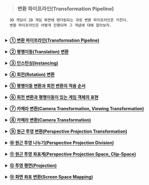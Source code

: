 > ### 변환 파이프라인(Transformation Pipeline)

```
  3D 게임이 2D 게임 화면에 렌더링되는 과정 변환 파이프라인은 거친다.
  변환 파이프라인은 어떻게 진행되며 그 개념에 대해 알아보자.
```

<br>

<details>
  <summary><span style="border-bottom:0.05em solid"><strong>① 변환 파이프라인(Transformation Pipeline)</strong></span></summary>
<br>
     다음 그림과 같은 변환 파이프라인은 3D로 표현된 모델 좌표계의 정점을 입력하면 컴퓨
터 화면에 그릴 수 있도록 2D 화면(픽셀) 좌표로 변환하는 함수(Function)라고 간주할 수 
있다. 
<br>
 <img src="https://user-images.githubusercontent.com/36596037/226642655-d443c756-468a-4856-a6ba-3c70cf480a83.png">
<br>
  변환 파이프라인은 순차적으로 실행되는 4개의 단계(월드 변환(World Transform), 카메
라 변환(Camera Transform), 투영 변환(Projection Transform), 화면 변환(Screen 
Transform))로 구성된다. 4개의 단계 각각을 다음과 같은 함수로 표현할 수 있다.
<pre>
<code>
CVertex WorldTransform(CVertex vtxModel, CObject *pObject);
CVertex CameraTransform(CVertex vtxWorld);
CVertex ProjectionTransform(CVertex vtxCamera);
CVertex ScreenTransform(CVertex vtxProject);
</code>
</pre>
<br>
  함수 WorldTransform()은 모델 좌표계의 정점과 게임 객체를 입력으로 받아 모델 좌표
계의 정점 좌표를 월드 좌표계로 변환한다. 함수 CameraTransform()은 월드 좌표계의 
점을 카메라 좌표계로 변환한다. 카메라 좌표계는 플레이어의 눈(카메라)으로 게임 세상을 
바라볼 때 카메라의 위치와 방향을 기준으로 표현하는 좌표계이다. 현재는 이러한 카메라 
변환을 위하여 가상적인 카메라 객체가 있다고 가정하자. 함수 ProjectionTransform()은 
카메라 좌표계의 점을 투영 좌표계로 변환한다. 투영 좌표계는 카메라의 시야각(FOV: 
Field Of View)과 화면의 종횡비(가로와 세로 길이의 비율)에 따라 보정을 하기 위한 좌표
계이다. 함수 ScreenTransform()은 투영 좌표계의 점을 화면 좌표계로 변환한다. 
  <br>
  간단한 렌더링 과정을 함수로 표현하기 위하여 다음과 같은 자료구조를 사용한다. CVertex 클래스는 정점 또는 3차원 좌표를 표현하고, CPolygon 클래스는 하나의 다각형
을 표현하고, CMesh 클래스는 메쉬(모델)를 표현하고, CObject 클래스는 게임 객체를 표
현한다.
<pre>
<code>
class CVertex
{
  float x; 
  float y; 
  float z;
};
class CPolygon
{
  UINT nVertices;
  CVertex *pVertices;
};
class CMesh
{
  UINT nFaces;
  CPolygon *pFaces;
};
class CObject
{
  CMesh *pMesh;
  ...
}
</code>
</pre>
<br>
  
변환 파이프라인은 다음과 같은 함수 Transform()으로 표현할 수 있다. 이 함수는 렌더
링을 할 게임 객체와 모델 좌표계의 한 정점을 입력으로 받아 화면 좌표계의 픽셀 좌표를 
반환한다

<pre>
<code>
CVertex Transform(CVertex vtxModel, CObject *pObject) 
{
  CVertex vtxWorld = WorldTransform(vtxModel, pObject);
  CVertex vtxCamera = CameraTransform(vtxWorld);
  CVertex vtxProject = ProjectionTransform(vtxCamera);
  CVertex vtxScreen = ScreenTransform(vtxProject);
  return(vtxScreen);
}
</code>
</pre>
<br>

  렌더링은 게임 세상의 모든 게임 객체들을 그리는 것이라고 할 수 있으므로 렌더링을 다
음과 같은 함수 RenderObjects()로 표현할 수 있다. 함수 Draw()는 게임 객체의 메쉬를 
구성하는 모든 다각형에 대하여 다각형의 정점들을 픽셀 좌표로 변환하고 와인딩 순서대로 
선분으로 이어서 그리는 함수이다. Draw2DLine()는 화면의 두 픽셀을 하나의 선분으로 그
리는 함수이며 윈도우 API에서 LineTo(...)와 MoveTo(...)를 사용하여 작성할 수 있다. 
 <pre>
<code>
int gnObjects; //게임 객체의 개수
CObject *gpObjects; //게임 객체들의 배열
CCamera *gpCamera; //카메라 객체
void RenderObjects() 
{ 
  for (int i = 0; i < gnObjects; i++) Draw(&gpObjects[i]);
} 
void Draw(CObject *pObject) 
{ 
  CVertex vtxPrevious;
  for (int i = 0; i < pObject->pMesh->nFaces; i++) 
  { 
    CPolygon *pPolygon = &pObject->pMesh->pFaces[i]; 
    for (int j = 0; j < pPolygon->nVertices; j++) 
    { 
      CVertex v = Transform(pPolygon->pVertices[j], pObject);
      if (j != 0) Draw2DLine(vtxPrevious.x, vtxPrevious.y, v.x, v.y);
      vtxPrevious = v;
    }
  }
} 
void Draw2DLine(float x0, float y0, float x, float y)
{
  HDC hDC = GetDC(...);
  ::MoveToEx(hDC, (long)x0, (long)y0, NULL);
  ::LineTo(hDC, (long)x, (long)y);
  ::ReleaseDC(...);
}
</code>
</pre>
<br>
  
</details>
<br>

<details>
  <summary><span style="border-bottom:0.05em solid"><strong>② 평행이동(Translation) 변환</strong></span></summary>
<br>
     직교 좌표계에서 평행이동 변환은 점을 좌표축에 평행하게 이동하는 변환이다. 3차원 직
교 좌표계의 점 (x, y, z)를 x축으로 a 만큼, y축으로 b 만큼, z축으로 c 만큼 평행이동한 
점은 (x+a, y+b, z+c) 가 된다. 3차원 직교 좌표계의 평행이동 변환 T는 다음과 같이 표현
할 수 있다.
<pre>
<code>
T: (x, y, z) → (x+a, y+b, z+c)
</code>
</pre>
<br>

  모델 좌표계의 원점과 월드 좌표계의 원점이 같고 두 좌표계의 좌표축의 방향이 같다고 
가정하자(실제로 두 원점이 같지 않아도 상관없다). 월드 좌표계는 게임 객체의 위치와 방
향을 표현하기 위하여 사용하는데 게임 객체의 회전이 없다고 가정하면, 월드 좌표는 게임 
객체의 위치만을 표현하는 것이고, 모델 좌표계의 점 (x, y, z)는 월드 좌표계에서도 (x, y, 
z)가 된다. 게임 객체의 위치는 게임 객체(모델)의 중심이 월드 좌표계의 어떤 점에 대응되
는 가를 표현하는 것이다. 특별한 이유가 없다면 모델의 중심 즉, 모델 좌표계의 원점은 
(0, 0, 0)이라고 가정할 수 있다. 월드 좌표계의 원점도 (0, 0, 0)이라고 가정하자.
<br>
  월드 좌표계에서 게임 객체의 위치가 (a, b, c)이라고 가정하자. 점 (a, b, c)는 월드 좌
표계의 원점 (0, 0, 0)을 x축으로 a 만큼, y축으로 b 만큼, z축으로 c 만큼 평행이동한 결
과와 같다. 그러면 모델 좌표계의 원점 (0, 0, 0)도 같은 평행이동을 하게 된다. 모델의 모
든 정점들에 대하여 같은 평행이동을 적용하면 월드 좌표계로 표현된 정점들을 구할 수 있
다. 
  <br>
  정리하면, 게임 객체의 위치가 (a, b, c)일 때 모델의 모든 정점들에 대하여 (a, b, c) 만
큼의 평행이동을 적용하여 월드 좌표계의 모델 좌표를 얻을 수 있다는 것이다. 즉, 월드 
좌표계로 표현된 게임 객체의 위치가 모델 좌표계의 원점이 이동한 위치가 되며, 그리고 
게임 객체의 위치가 모델의 각 정점들에 대한 평행이동의 양을 의미한다. 
<br>
  
다음 그림은 게임 객체의 위치가 (1, 3, 3)일 때 평행이동 변환에 의해 모델 좌표계의 원
점이 월드 좌표계 (1, 3, 3)이 되고, 모델 좌표계의 (2, -2, -2)가 월드 좌표계 (3, 1, 1)이 
되는 것을 보이고 있다.
<br>
   <img src="https://user-images.githubusercontent.com/36596037/226646900-e773c262-8160-4207-9866-ee9696c8acbe.png">
<br>
</details>
<br>
  
<details>
  <summary><span style="border-bottom:0.05em solid"><strong>③ 인스턴싱(Instancing)</strong></span></summary>
<br>
    직여러 게임 객체들이 같은 외관(겉모양)을 가지면 각 게임 객체가 모델을 따로 가질 필요
가 없이 하나의 모델을 서로 공유하면 된다. 모델의 정보는 렌더링 과정에서 바뀌지 않음
에 유의하라. 이렇게 같은 외관을 갖는 게임 객체들이 하나의 모델을 공유하게 표현하고 
렌더링하는 것을 인스턴싱이라고 한다.
<br>

  평행이동 변환만을 고려할 때 인스턴싱을 위해 게임 객체를 C++ 프로그래밍 언어로 다
음과 같이 표현할 수 있다. 렌더링을 위하여 게임 객체가 필수적으로 가져야 하는 정보는 
위치(월드 좌표계)와 메쉬(모델)에 대한 포인터이다. xPosition, yPosition, zPosition는 게
임 객체의 위치가 원점에서 x-축, y-축, z-축 방향으로의 평행이동할 양을 나타내고, pMesh는 게임 객체의 외관을 나타내는 메쉬에 대한 포인터이다. 
<pre>
<code>
class CObject
{
  public:
    CMesh *pMesh;
    float xPosition;
    float yPosition;
    float zPosition;
};
</code>
</pre>
<br>
  <img src="https://user-images.githubusercontent.com/36596037/226647461-23725114-605b-473c-bc35-98e44b6f8b25.png">
<br>
  평행이동 변환만을 고려할 때 변환 파이프라인의 함수 WorldTransform()은 다음과 같
이 표현할 수 있다.
  <br>
  <pre>
<code>
CVertex WorldTransform(CVertex vtxModel, CObject *pObject) 
{
  CVertex vtxWorld;
  vtxWorld.x = vtxModel.x + pObject->xPosition;
  vtxWorld.y = vtxModel.y + pObject->yPosition;
  vtxWorld.z = vtxModel.z + pObject->zPosition; 
  return(vtxWorld);
}
</code>
</pre>
<br>
</details>
<br>
  
<details>
  <summary><span style="border-bottom:0.05em solid"><strong>④ 회전(Rotation) 변환</strong></span></summary>
<br>
다음 그림은 2차원 평면에서 원점을 중심으로 점 (x1, y1)을 θ만큼 반시계방향으로 회전
한 결과가 점 (x2, y2)임을 나타내고 있다. 점 (x2, y2)를 (x1, y1)과 로 표현해보자.
<br>
    <img src="https://user-images.githubusercontent.com/36596037/226649013-57f787a1-8f8f-4409-9aa2-3b8275fdfdd4.png">
<br>
  2차원 평면에서 반지름이 인 원주 위의 점 (x1, y1)는 다음과 같이 표현할 수 있다.
 <br>
  <img src="https://user-images.githubusercontent.com/36596037/226649020-e15c4bb5-b9fd-449f-8454-edf986cfd42a.png">
  <br>
점 (x2, y2)를 (x1, y1)과 θ로 표현하면 다음과 같다. 
 <br>
  <img src="https://user-images.githubusercontent.com/36596037/226649020-e15c4bb5-b9fd-449f-8454-edf986cfd42a.png">
<br>
   <img src="https://user-images.githubusercontent.com/36596037/226649021-0686dc1b-984b-4b24-9859-313b0301ef9b.png">
<br>
이것에 대한 증명은 다음 그림을 참고하라. 증명 과정을 이해할 필요는 없다. 또한 그 
결과를 외울 필요도 없다. 단지 “2차원 좌표계에서 어떤 점을 원점을 중심으로 회전을 할 
때 그 회전의 결과를 수학적으로 구할 수 있다”라는 정도만 기억하도록 하자

<br>
<img src="https://user-images.githubusercontent.com/36596037/226651321-b1e186dc-004e-474f-9ec0-224242c1a65a.png">
<br>
  이제 3차원 좌표계(왼손 좌표계)에서 z-축을 중심으로 회전하는 경우를 생각해보자. 위의 
그림에서 파란색 원은 z-축에 해당한다. 그리고 2차원 좌표계의 점 (x1, t1)과 (x2, y2)는 3
차원 좌표계의 점 (x1, y1, 0)과 (x2, y2, 0)이라고 생각할 수 있다. 3차원 좌표계(왼손 좌표계)
에서 z-축을 중심으로 회전하는 것은 2차원 좌표계의 원점을 중심으로 회전하는 것과 같다. 
  그리고 3차원 좌표계에서 임의의 점 (x1, y1, z)를 z-축을 중심으로 회전하면 (x2, y2, z)가 된다. 
  왜냐하면 z-축을 중심으로 회전하면 z-좌표는 변하지 않기 때문이다.
 3차원 좌표계(왼손 좌표계)에서 점 (x1, y1, z)를 z-축을 중심으로 θ만큼 회전한 결과 (x2, y2, z)는 다음과 같이 표현할 수 있다.
<br>
  <img src="https://user-images.githubusercontent.com/36596037/226651418-d581646b-a4fe-47ed-9584-3536ff66dd58.png">
<br>
  3차원 좌표계에서 좌표축을 중심으로 회전할 때 회전의 방향은 회전축의 +방향의 점에
서 원점을 바라볼 때를 기준으로 한다. 시계방향의 회전을 양(+)의 회전, 그리고 반시계방
향의 회전을 음(-)의 회전 방향으로 정한다. 그러면 2차원 좌표계에서 원점을 중심으로 반
시계방향으로 회전하는 것을 양(+)의 회전으로 표현하는 것과 회전의 방향이 일치하게 된
다. 
<br>
<br>
  이제 3차원 좌표계(왼손 좌표계)에서 x-축을 중심으로 회전하는 경우를 생각해보자. 위
의 그림에서 파란색 원을 x-축이라고 가정하면 빨간색 x는 y-축에 해당하고, 초록색 y는 
z-축에 해당한다(다음 그림 참조). 3차원 좌표계의 점 (x, y1, z1)과 (x, y2, z2)는 2차원 좌표
계의 점 (y1, z1)과 (y2, z2)에 대응된다.
<br>
  <img src="https://user-images.githubusercontent.com/36596037/226652112-b49ac4d9-9578-45bb-be09-57e680195448.png">
<br>
   3차원 좌표계(왼손 좌표계)에서 점 (x, y1, z1)를 x-축을 중심으로 θ만큼 회전하면 x-좌표
는 변하지 않기 때문에 회전의 결과 (x, y2, z2)는 다음과 같이 표현할 수 있다.
<br>
  <img src="https://user-images.githubusercontent.com/36596037/226652116-9d3e86c3-6248-47dc-a0ee-3e99d5b9d407.png">
<br>
  같은 방법으로 3차원 좌표계(왼손 좌표계)에서 점 (x1, y, z1)를 y-축을 중심으로 θ만큼 
회전하면 y-좌표는 변하지 않기 때문에 회전의 결과 (x2, y, z2)는 다음과 같이 표현할 수 
있다. 
<br>
  <img src="https://user-images.githubusercontent.com/36596037/226652120-cc6c9e98-ac55-40a0-a3c0-d21ff00317f6.png">
<br>
  정리하면, 3차원 좌표계(왼손 좌표계)에서 점(x1, y1, z1)를 어떤 좌표축을 중심으로 θ만
큼 회전하면 좌표축에 해당하는 좌표는 바뀌지 않으며, 나머지 좌표를 2차원 좌표계에서 
원점을 중심으로 회전하는 방법으로 회전의 결과를 구하는 것과 같다는 것이다. 즉, 3차원 
좌표계(왼손 좌표계)에서 좌표축을 중심으로 회전하는 것은 2차원 좌표계에서 원점을 중심
으로 회전하는 것과 같다.
<br>
</details>
<br>
  
  <details>
  <summary><span style="border-bottom:0.05em solid"><strong>⑤ 평행이동 변환과 회전 변환의 적용 순서</strong></span></summary>
<br>
 회전 변환은 기본적으로 좌표계의 원점 또는 원점을 지나는 좌표축을 기준으로 하는 것
으로 가정한다. 평행이동 변환과 회전 변환이 같이 적용될 때 변환을 하는 순서가 중요하
다. 평행이동 변환을 먼저 하고 회전 변환을 나중에 하는 결과와 회전 변환을 먼저 하고 
평행이동 변환을 나중에 하는 결과는 다르다. 
<br>
<br>
다음 그림은 직육면체를 y-축 방향으로 2만큼 평행이동하는 변환과 z-축을 중심으로 
45° 회전하는 변환을 같이 적용할 때 변환의 적용 순서에 따라 변환의 최종 결과가 다르다
는 것을 보여준다. 왼쪽 그림은 직육면체를 y-축 방향으로 2만큼 평행이동을 먼저하고 그 
결과를 z-축을 중심으로 45° 회전하는 것을 나타낸다. 오른쪽 그림은 직육면체를 먼저 z축을 중심으로 45° 회전하고 그 결과를 y-축 방향으로 2만큼 평행이동하는 것을 나타낸다. 즉, 평행이동 변환과 회전 변환이 같이 적용될 때 변환을 하는 순서가 중요함을 보이고 있
다. 왼쪽 그림에서 직육면체를 z-축을 중심으로 45° 회전할 때 회전의 중심이 객체(메쉬)의 
중심이 아니라 좌표계(월드 좌표계)의 원점을 지나는 z-축이다. 오른쪽 그림에서 직육면체
를 z-축을 중심으로 45° 회전할 때 회전의 중심이 객체(메쉬)의 중심이 좌표계(월드 좌표
계)의 원점을 지나는 z-축과 일치한다. 
<br>
<br>
    왼쪽 그림에서와 같이 평행이동을 먼저하고 회전을 나중에 하면 회전은 좌표계의 원점을 
기준으로 회전(공전)하게 된다. 오른쪽 그림에서와 같이 회전을 먼저하고 평행이동을 나중
에 하면 회전은 객체(메쉬)의 원점을 기준으로 회전(자전)하게 된다.
<br>
 <img src="https://user-images.githubusercontent.com/36596037/226653543-d4697d1f-e8f3-499a-9cca-d0a84c50025a.png">
<br>
일반적으로 특별한 상황이 아니면 모든 객체의 회전은 자전(객체의 중심을 기준으로 회
전)하는 것으로 가정한다.
<br>
 태양계에서 태양, 지구, 달은 자전을 하면서 공전을 한다. 달이 자전을 하면서 지구 주위
를 공전을 하고, 지구는 자전을 하면서 태양 주위를 공전을 한다. 태양, 지구, 달의 움직임
을 회전과 평행이동으로 표현할 수 있는가? 
<br>
</details>
<br>
  
  <details>
  <summary><span style="border-bottom:0.05em solid"><strong>⑥ 회전 변환과 평행이동이 있는 게임 객체의 표현</strong></span></summary>
<br>
 일반적으로 게임 객체는 평행이동과 회전을 모두 할 수 있다. 평행이동을 하면 게임 객
체의 위치가 변하고, 회전을 하면 게임 객체의 방향이 변한다. 게임 객체는 월드 좌표계에
서의 위치와 방향을 표현할 수 있어야 한다. 회전 변환과 평행이동 변환을 모두 할 수 있
는 게임 객체를 C++ 프로그래밍 언어로 다음과 같이 표현할 수 있다
<br>
  <pre>
<code>
class CObject
{
  public:
    CMesh *pMesh; 
    float xPosition;
    float yPosition;
    float zPosition;
    float xRotation;
    float yRotation;
    float zRotation;
};
</code>
</pre>
<br>
    <img src="https://user-images.githubusercontent.com/36596037/226654238-20c6a35c-52c4-4586-b31f-0b566749b3a7.png">
<br>
xRotation, yRotation, zRotation는 x-축, y-축, z-축을 중심으로 회전하는 양을 나타
낸다. x-축, y-축, z-축을 중심으로 회전하는 양을 피치(Pitch), 요(Yaw), 롤(Roll)이라고 
한다.
<br>
<pre>
<code>
CVertex WorldTransform(CVertex vtxModel, CObject *pObject)
{ 
  float fPitch = pObject->xRotation;
  float fYaw = pObject->yRotation;
  float fRoll = pObject->zRotation;
  CVertex vtxWorld = vtxModel, vtxRotated;

  if (fPitch) {
    vtxRotated.y = vtxWorld.y * cos(fPitch) - vtxWorld.z * sin(fPitch);
    vtxRotated.z = vtxWorld.y * sin(fPitch) + vtxWorld.z * cos(fPitch);
    vtxWorld = vtxRotated;
    }
 if (fYaw) {
    vtxRotated.x = vtxWorld.x * cos(fYaw) + vtxWorld.z * sin(fYaw);
    vtxRotated.z = -vtxWorld.x * sin(fYaw) + vtxWorld.z * cos(fYaw);
    vtxWorld = vtxRotated;
    }
 if (fRoll) {
    vtxRotated.x = vtxWorld.x * cos(fRoll) - vtxWorld.y * sin(fRoll);
    vtxRotated.y = vtxWorld.x * sin(fRoll) + vtxWorld.y * cos(fRoll);
    vtxWorld = vtxRotated;
    }
  vtxWorld.x += pObject->xPosition;
  vtxWorld.y += pObject->yPosition;
  vtxWorld.z += pObject->zPosition; 
  return(vtxWorld);
}
</code>
</pre>
<br>
  
</details>
<br>

  <details>
  <summary><span style="border-bottom:0.05em solid"><strong>⑦ 카메라 변환(Camera Transformation, Viewing Transformation)</strong></span></summary>
<br>
 ■ 가상 카메라(Virtual Camera)
<br>
  게임 세계를 렌더링하기 위해서는 게임 세계를 보기 위한 가상의 카메라(객체)가 필
요하다. 실세계에서 사람이 카메라 또는 눈을 통해 세상의 일부를 볼 수 있는 것처럼, 게임 플레이어는 이 가상 카메라를 통해 게임 세계의 일부를 볼 수 있다. 3차원 공간의 
게임 객체들은 가상 카메라의 2차원 평면으로 투영되고 이 투영된 2차원 평면의 장면
이 화면에 그려져야 한다. 그러므로 게임 플레이어가 현재 보고 있는 장면은 가상 카메
라에 나타나는 장면이다. 일반적으로 이 가상 카메라는 플레이어 캐릭터에 부착되어 있
다. 1인칭 게임의 경우 플레이어 캐릭터의 눈이 카메라에 해당한다. 카메라에 보이는 
게임 객체들만 화면에 최종적으로 그려지게 된다(앞으로 가상 카메라를 카메라로 표기
함). 
<br>
  카메라가 가져야 하는 일반적인 정보는 다음과 같다. 
  <ul>
    <li>카메라의 위치(Position) : 월드 좌표계에서 카메라가 어디에 있는 가를 표현</li>
    <li>카메라의 방향(Viewing Direction) : 월드 좌표계에서 카메라가 바라보는 방향(카메라의 회전)을 표현</li>
    <li>카메라의 화각(FOV(Field Of View)) : 카메라가 바라보는 시야 각도(범위)를 표현</li>
  </ul>
  
<img src="(https://user-images.githubusercontent.com/36596037/226655969-5f3023fd-fb30-4c4c-a13c-10c033e536dc.png">
<br>
<br>
 ■ 카메라 좌표계(View Space, Camera Space)
 <br>
3차원 게임에서 카메라가 이동을 하면 위치가 변하게 된다. 게임 세계에서 카메라가 
현재 어느 위치에 있는 가는 월드 좌표계로 표현되어야 한다. 카메라가 회전을 하면 카
메라가 바라보는 방향이 달라진다. 카메라가 바라보는 방향은 왼손 좌표계에서 z-축 방
향이다. 일반적으로 카메라의 회전은 카메라의 중심을 기준으로 이루어져야 한다(자전). 
카메라 좌표계는 카메라의 중심 위치(월드 좌표계)를 원점으로 하며 회전에 따라 달라
진 방향을 좌표축으로 표현되는 좌표계이다. 게임 세계를 카메라를 중심으로 한 상대적
인 좌표계로 표현하는 변환이 카메라 변환이다.
<br>
<img src="https://user-images.githubusercontent.com/36596037/226656793-368f9803-6164-4475-900f-94cb252d5def.png">
<br>
다음은 간단한 카메라를 표현하고 있다. (xPosition, yPosition, zPosition)는 월드 좌표
계에서 가상 카메라의 위치, 즉, 가상 카메라가 게임 세계의 어디에 위치하는 가를 나타낸
다. (xRotation, yRotation, zRotation)는 가상 카메라의 방향을 나타낸다.
<br>
<pre>
<code>
class CCamera
{
  public:
    float xPosition; //카메라의 위치(월드 좌표계) float yPosition;
    float zPosition;
    float xRotation; //카메라의 방향(회전 각도)
    float yRotation; 
    float zRotation; 
    float fovAngle; //카메라의 화각
}
</code>
</pre>
<br>
<br>
<br>
  
</details>
<br>
  
<details>
<summary><span style="border-bottom:0.05em solid"><strong>⑧ 카메라 변환(Camera Transformation)</strong></span></summary>
<br>
 ■ 가상 카메라(Virtual Camera)
<br>
  카메라를 이동하고 회전할 때 주의할 점은 카메라의 움직임과 화면상의 게임 객체의 움
직임은 방향이 서로 반대라는 것이다. 예를 들어, 카메라를 앞으로 움직이면, 화면상에서 
게임 세계가 전체적으로 카메라의 이동 방향과 반대로(카메라에 가까워지는 방향으로) 이동
하는 것처럼 보이게 된다. 이것은 카메라를 움직이지 않고 게임 세계의 게임 객체들을 카
메라 이동 방향과 반대 방향으로 이동하는 것과 화면상의 결과와 같다. 또한, 카메라를 왼
쪽으로 이동하면 화면상에서 게임 세계는 오른쪽으로 이동하게 된다. 카메라를 회전하는 
경우도 화면상에서 게임 세계는 반대 방향으로 회전을 한다
<br>
<br>
  카메라 변환은 월드 좌표계로 표현된 점을 카메라 좌표계로 변환하는 것이다. 카메라를 
회전하고 이동하기 전에, 카메라가 월드 좌표계의 원점에 위치하고, 카메라(객체) 지역 좌
표계의 x-축, y-축, z-축의 방향이 월드 좌표계의 x-축, y-축, z-축과 각각 일치한다고 가
정하자. 카메라를 y-축을 중심으로 시계 방향으로 90° 회전(자전)하였고, 평행이동에 의해 
카메라의 위치가 (4, 0, 2)가 되었다. 그리고 (8, 0, 3)의 위치에 게임 객체(직육면체)가 있
다. 다음 그림은 이 상황을 나타내고 있다. 이때 카메라는 직육면체의 오른쪽 부분을 보게
된다.
<br>
   <img src="https://user-images.githubusercontent.com/36596037/226656800-9c342423-cc8b-4558-944d-9932a9cd5c1a.png">
<br>
 위의 그림과 같은 위치와 방향을 가진 카메라에 대한 카메라 변환 과정을 생각해보자. 카메라 변환은 월드 좌표계로 표현된 점들의 좌표를 카메라의 중심과 방향을 사용하여 상
대적으로 표현하는 과정이다. 다르게 말하면 게임 세계가 월드 좌표계의 기준(월드 좌표계
의 원점과 축 방향)이 아니라 카메라를 기준으로 표현되어야 한다는 것이다(카메라가 게임 
세계를 표현하는 중심이다 또는 카메라가 세상의 중심이다). 월드 좌표계의 점을 카메라의 
위치와 방향에 따라 직접 변환하지 않고, 카메라가 원래 세상의 기준(월드 좌표계의 원점
과 축 방향)이 되도록 변환하도록 하자. “게임 객체 또는 카메라가 이동하고 회전을 하더
라도 월드 좌표계의 기준은 불변이다”라는 것에 주의하라. 
<br>
<br>
다음 그림은 카메라를 월드 좌표계의 원점으로 이동하는 변환을 월드 좌표계로 표현된 
정점에 대해서도 같게 적용한 것을 나타낸다. 카메라의 위치가 (4, 0, 2)이므로 카메라를 
월드 좌표계의 원점으로 이동하려면 x-축으로 –4, z-축으로 –2 만큼 평행이동을 한다. 게
임 객체(직육면체)의 위치 (8, 0, 3)에 같은 평행이동을 적용하면 위치가 (4, 0, 1)이 된다. (4, 0, 1)은 카메라의 위치를 기준으로 직육면체가 상대적으로 떨어져 있는 위치가 된다. 이제 카메라는 변하지 않는 월드 좌표계의 기준(원점)에 있게 되었다. 
<br>
<img src="https://user-images.githubusercontent.com/36596037/226656801-c87418bf-b235-4e85-8001-8bb7f9cf8d40.png">
<br>
카메라를 y-축을 중심으로 회전을 했기 때문에 위의 그림에서 카메라가 바라보는 방향
(z-축)은 월드 좌표계의 x-축이다. 카메라의 방향(z-축)을 변하지 않는 월드 좌표계의 z-축
과 일치시키도록 하자
<br>
<br>
  다음 그림은 카메라를 y-축을 중심으로 반시계 방향으로 90° 회전하고, 이 회전 변환을 
게임 객체(직육면체)의 위치 (4, 0, 1)에도 적용한 것을 나타내고 있다. 3차원 좌표계(왼손 
좌표계)에서 점 (4, 0, 1)을 y-축을 중심으로 -90° 회전한 결과는 다음과 같이 표현할 수 
있다(sin(-90) = -1, cos(-90) = 0)
<br>
  <img src="https://user-images.githubusercontent.com/36596037/226656806-eced6f64-875b-44e5-bf83-d09edcb16570.png">
<br>
  이제 월드 좌표계의 원점과 카메라 좌표계의 원점이 일치하고 좌표축의 방향도 서로 같
아졌다. 월드 좌표계에서 중심 좌표가 (8, 0, 3)인 게임 객체(직육면체)가 카메라 좌표계로 
변환되었고 그 중심 좌표는 (-1, 0, 4)가 된다는 것을 보여주고 있다. 이때 카메라는 직육
면체의 오른쪽 부분을 보게 되며, 카메라가 보는 이미지는 카메라 변환을 수행하기 전의 
카메라 위치에서 보는 이미지와 완벽히 같게 된다. 그러나 월드 좌표계로 표현된 점이 카
메라 좌표계로 표현되었다.
<br>
<br>
  카메라 변환은 다음과 같이 정리할 수 있다.
  <ol>
    <li>카메라를 월드 좌표계의 원점으로 옮기는 평행이동 변환을 월드 좌표계로 표현된 점들
에 적용한다. 카메라를 월드 좌표계의 원점으로 옮기는 평행이동 변환은 카메라를 카메
라의 위치로 이동한 평행이동 변환의 반대 방향으로 이동하는 것이다(월드 좌표계의 점
에서 카메라의 위치를 빼면 된다).</li>
    <li>카메라 좌표계의 축이 월드 좌표계의 축과 일치하도록 카메라를 회전하는 변환을 월드 
좌표계로 표현된 점들에 적용한다. 카메라 좌표계의 축이 월드 좌표계의 축과 일치하도
록 회전하는 변환은 카메라를 회전한 방향과 반대 방향으로 회전하는 것이다(회전 방향
이 반대인 회전은 회전 각도의 부호를 반대로 회전하는 것이다). </li>
  </ol>
<br>
<br>
다음은 카메라 변환을 하는 함수 CameraTransform()를 구현한 예이다.
<br>
<pre>
<code>
CVertex CameraTransform(CVertex vtxWorld)
{ 
  CVertex vtxCamera, vtxRotated;
  vtxCamera.x = vtxWorld.x - gpCamera->xPosition;
  vtxCamera.y = vtxWorld.y - gpCamera->yPosition;
  vtxCamera.z = vtxWorld.z – gpCamera->zPosition; 
 
  float fPitch = DegreeToRadian(-gpCamera->xRotation);
  float fYaw = DegreeToRadian(-gpCamera->yRotation);
  float fRoll = DegreeToRadian(-gpCamera->zRotation); 
  if (fPitch) {
    vtxRotated.y = vtxCamera.y * cos(fPitch) - vtxCamera.z * sin(fPitch);
    vtxRotated.z = vtxCamera.y * sin(fPitch) + vtxCamera.z * cos(fPitch);
    vtxCamera = vtxRotated;
    }
  if (fYaw) {
    vtxRotated.x = vtxCamera.x * cos(fYaw) + vtxCamera.z * sin(fYaw);
    vtxRotated.z = -vtxCamera.x * sin(fYaw) + vtxCamera.z * cos(fYaw);
    vtxCamera = vtxRotated;
    }
   if (fRoll) {
     vtxRotated.x = vtxCamera.x * cos(fRoll) - vtxCamera.y * sin(fRoll);
    vtxRotated.y = vtxCamera.x * sin(fRoll) + vtxCamera.y * cos(fRoll);
    vtxCamera = vtxRotated;
    }
  return(vtxCamera);
}
</code>
</pre>
<br>

</details>
<br>
 
<details>
  <summary><span style="border-bottom:0.05em solid"><strong>⑨ 원근 투영 변환(Perspective Projection Transformation)</strong></span></summary>
<br>
     모델 좌표계의 정점(3차원)이 카메라 변환까지의 과정을 거치면 여전히 3차원 카메라 좌
표가 된다. 이러한 3차원 점을 화면(2차원)에 그리려면 3차원 점(좌표)을 2차원 점(좌표)으
로 변환해야 한다. 이러한 변환의 가장 쉬운 예는 그림자이다. 다음 그림에서 벽면은 2차
원으로 가정할 수 있다. 3차원 물체(객체)들에 조명(빛)을 비추면 벽에 물체들의 그림자가 
그려진다. 이 그림자들은 원래 3차원인 물체들이 2차원으로 변환된 것이다. 이렇게 3차원 
점(좌표)을 2차원 점(좌표)으로 변환하는 과정을 투영(Projection)이라고 한다. 벽에 그려진 
그림자들을 보면 물체의 형태와 크기를 잘 반영하고 있다. 또한 동일한 물체가 조명에 가
까이 있을 때와 멀리 있을 때의 그림자 크기는 달라진다. 
<br>
<img src="https://user-images.githubusercontent.com/36596037/226663544-30a5f45a-4302-4586-bddd-7a107ab7c24f.png">
<br>
  카메라를 통하여 3차원 게임 객체들을 2차원 화면에 렌더링하는 것은 현실 세계에서 휴
대폰 카메라로 사진을 찍는 것과 유사하다. 현실 세계에서 사진을 찍는 과정도 투영의 과
정이 포함되어 있다. 실세계 물체들의 표면에서 반사된 빛이 카메라 렌즈를 통과하면 그 
빛을 2차원 필름 또는 센서에 기록하는 것이 사진을 찍는 것이다. 게임 세계의 카메라도 
현실 세계의 카메라와 유사하다. 게임 세계의 3차원 게임 객체들을 카메라의 화면에 투영
하는 것은 그림자가 그려지는 것과 유사하지만 그림자를 컬러(색상)로 그려야 하고 3차원 
세상을 느낄 수 있도록 그려야한다는 것이 다른 점이라 할 수 있다. 
<br>
<br>
  결국 3차원 게임 객체들을 2차원 화면에 렌더링하였을 때, 화면에 그려진 그림(사진)을 
보고 입체감 또는 거리감을 느낄 수 있도록 그려야 한다. 화가는 현실 세계를 보고 그림을 
그릴 때 원근법을 사용하여 원근감(Perspective)을 표현한다. 원근감이란 카메라에서 멀리 
떨어져 있는 객체는 작게 그려지고, 카메라에 가까운 객체는 크게 그려지는 것을 의미한
다. 또한 아주 멀리 떨어져 있는 객체는 카메라 중심선 근처로 몰려서 위치하게 된다(소멸
점: Vanishing point).
<br>
  <img src="https://user-images.githubusercontent.com/36596037/226663686-ede1002e-480a-42fa-a1b4-ae036cef02eb.png">
<br> 
</details>
<br>
  
<details>
  <summary><span style="border-bottom:0.05em solid"><strong>⑩ 원근 투영 나누기(Perspective Projection Division)</strong></span></summary>
<br>
     모델 좌표계의 임의의 한 정점이 카메라 변환을 거쳐서 3차원 좌표계의 점 (x, y, z)가 
되었다고 가정하자. 점 (x, y, z)는 카메라 좌표계로 표현된 것이다. 점 (x, y, z)의 z 값으
로 x, y, z를 모두 나누어 보자. 그러면 점 (x, y, z)는 (x/z, y/z, 1)이 된다. 이렇게 카메
라 좌표계로 표현된 점의 x, y, z 좌표를 z 값으로 나누는 것을 원근 투영 나누기라고 한
다. 원근 투영 나누기를 하면 모든 점의 z 좌표가 1이 된다. 모든 점의 z 좌표가 1이 되면 
좌표의 표현에서 1을 빼도 될 것이다. 그러면 3차원 좌표계의 점 (x, y, z)가 2차원 좌표계
의 점 (x/z, y/z)으로 변환된다. 원근 투영 나누기를 하는 것은 3차원 좌표계의 점을 2차
원 좌표계의 점으로 변환하는 것이다.
<br>
<br>
   카메라 좌표계에서 임의의 점 (x, y, z)에 대하여 생각을 해보자. 이 점이 카메라에 가깝
다면 z 좌표가 작고 카메라에서 멀다면 z 좌표가 클 것이다. 이 점에 대한 원근 투영의 결
과 (x/z, y/z)에서 z값이 크다면 x/z 또는 y/z는 작아지고, z값이 작다면 x/z 또는 y/z는 
커질 것이다. x 좌표와 y 좌표가 같은 두개의 점 (x0, y0, z0)와 (x0, y0, z1)에 대한 원근 
투영의 결과는 (x0/z0, y0/z0)와 (x0/z1, y0/z1)이다. 점 (x0, y0, z0)가 (x0, y0, z1) 보다 카메
라에 가까이 있다면 (z0 ≤ z1)이다. (z0 ≤ z1)이면 (x0/z0 ≥ x0/z1)이고 (y0/z0 ≥ y0/z1)이
다. 이것은 카메라에서 멀리 있는 객체가 가까이 있는 객체보다 더 작게 투영이 된다는 것
을 나타낸다. 3차원 좌표계의 점을 2차원 좌표계의 점으로 변환할 때 원근 투영 나누기를 
하면 원근법을 적용하는 것이다. 
<br>
</details>
<br>
  
<details>
  <summary><span style="border-bottom:0.05em solid"><strong>⑪ 원근 투영 좌표계(Perspective Projection Space, Clip-Space)</strong></span></summary>
<br>
     카메라의 시야각(FOV)은 카메라 좌표계의 z-축을 기준으로 왼쪽(-x 축 방향), 오른쪽(+x 
축 방향), 위쪽(+y 축 방향), 아래쪽(-y 축 방향)으로 볼 수 있는 각도이다. 카메라가 볼 수 
있는 영역은 다음의 그림과 같이 사각뿔 형태이다. 게임 세계의 게임 객체들이 이 사각뿔 
영역에 완전히 포함되거나 일부라도 포함되면 카메라에 보일 것이다. 카메라의 뒤쪽에 있
는 게임 객체들은 당연히 카메라에 보이지 않는다. 이때 카메라 좌표계에서 이 게임 객체
들의 z-좌표가 음수일 것이다
<br>
  <img src="https://user-images.githubusercontent.com/36596037/226664036-ad455815-4a60-4608-9f03-e0ee2b16ac54.png">
<br>
   카메라에 보이는 게임 세계의 게임 객체들은 카메라의 2차원 사각형 영역으로 원근 투영
될 것이다(실세계의 사진기 또는 디지털 카메라를 생각해보라). 이 사각형의 중심은 카메라
의 중심(카메라 좌표계의 원점)이 되고, 사각형의 오른쪽은 카메라 좌표계의 +(x-축)이 되
고, 사각형의 위쪽은 카메라 좌표계의 +(y-축)이 된다. 이 사각형은 투영 사각형
(Projection rectangle)이라고 한다. 
<br>
  <img src="https://user-images.githubusercontent.com/36596037/226664334-7350aa06-f940-4918-83e6-d285fec03023.png">
<br>
  다음 그림은 카메라의 투영 사각형으로 원근 투영되는 공간(사각뿔)의 오른쪽 삼각형에 
있는 점들은 투영 사각형의 오른쪽 선분으로 투영됨을 보여준다. 사각뿔의 위쪽 삼각형에 
있는 점들은 투영 사각형의 위쪽 선분으로 투영됨을 보여준다. 
<br>
  <img src="https://user-images.githubusercontent.com/36596037/226664096-f0727368-5d24-4e82-a46b-98ea867e7772.png">
<br>
  카메라의 시야각이 90°라고 가정해 보자. 시야각이 90°이면, 다음 왼쪽 그림과 같이 카메
라 좌표계의 z-축을 기준으로 왼쪽으로 45°, 그리고 오른쪽으로 45°의 영역을 볼 수 있다.
이 그림은 카메라가 볼 수 있는 영역을 +y 축에서 내려다보는 것을 나타낸다.
<br>
  <img src="https://user-images.githubusercontent.com/36596037/226664149-b6b014c6-b874-4779-980b-2cf395b6c049.png">
<br>
  시야각이 90°이면, 위의 오른쪽 그림과 같이 위쪽과 아래쪽으로 45°씩의 영역을 볼 수 
있다. 이 그림은 카메라가 볼 수 있는 영역을 +x 축에서 보는 것을 나타낸다.
<br>
<br>
  다음의 그림은 시야각이 90°일 때, +x 축에서 카메라가 볼 수 있는 영역의 일부를 나타
낸 것이다. 카메라의 투영 사각형으로 투영되는 사각뿔의 위쪽 삼각형에 있는 점 (0, y, z)
와 원점 (0, 0, 0)으로 구성되는 직각삼각형을 생각해 보자. 이 직각삼각형의 한 예각이 
45°이므로 이 직각삼각형은 직각이등변삼각형이고, 빗변이 아닌 두 변의 길이가 같다. 점 
(0, y, z)의 y와 z가 같다(y = z). 사각뿔의 위쪽 삼각형에 있는 점 (0, y, z)를 투영 사각
형으로 투영하면(원근 투영 나누기를 하면) 2차원 좌표 (0, 1)이 된다. 사각뿔의 위쪽 삼각
형에 있는 점 (x, y, z)를 투영 사각형으로 투영하면 2차원 좌표 (x/z, 1)이 된다. 즉, 사각
뿔의 위쪽 삼각형에 있는 점을 투영 사각형으로 투영하면 2차원 좌표의 y 좌표는 +1이 된
다. 사각뿔의 아래쪽 삼각형에 있는 점을 투영 사각형으로 투영하면 2차원 좌표의 y 좌표
는 -1이 된다. 사각뿔의 오른쪽 삼각형에 있는 점을 투영 사각형으로 투영하면 2차원 좌표
의 x 좌표는 +1이 되고, 사각뿔의 왼쪽 삼각형에 있는 점을 투영 사각형으로 투영하면 2차
원 좌표의 x 좌표는 –1이 된다.
<br>
  <img src="https://user-images.githubusercontent.com/36596037/226664180-2d10c3dc-28b1-4e05-be15-aa92706e07b6.png">
  <img src="https://user-images.githubusercontent.com/36596037/226664180-2d10c3dc-28b1-4e05-be15-aa92706e07b6.png">
<br>
  다음의 그림은 시야각이 90°인 카메라가 볼 수 있는 영역이 투영 사각형으로 투영될 때 
투영 사각형의 좌표를 표현한 것이다. 시야각이 90°인 카메라에 보일 수 있는 모든 점 (x, 
y, z)를 원근 투영을 하면 2차원 점 (x/z, y/z)이 되며 다음을 만족하며, 투영 사각형은 다
음 그림과 같이 정사각형(정규화된 투영 사각형)이 된다. 
<br>
  <img src="https://user-images.githubusercontent.com/36596037/226664231-abf534b6-87f0-4faf-b570-80ee9f06e433.png">
<br>
<br>
   카메라의 시야각이 90°일 때, 카메라에 보이는 3차원 점을 원근 투영을 하면 투영된 점
의 x 좌표와 y 좌표는 모두 –1 보다 크거나 같고 +1 보다 작거나 같은 값을 갖는다. 투영
된 점의 x 좌표와 y 좌표는 –1 보다 작거나 또는 +1 보다 크면, 이 점으로 투영된 3차원 
점은 카메라에 보이지 않는 점이다. 다음 그림의 투영 사각형을 NDC(Normalized Device 
Coordinates) 또는 클립 공간(Clip space)이라고 부르기도 한다
<br>
  <img src="https://user-images.githubusercontent.com/36596037/226664255-12922416-46f6-4ad2-acfd-aa7ec089794b.png">
<br>
<br>
    다음의 그림은 시야각이 90°인 카메라에 대하여 세 점(P1, P2, P3)이 원근 투영되는 상
황을 나타낸다. P1(-5, 0, 3), P2(0, -9, 7), P3(4, 5, 6)에 대하여 원근 투영 나누기를 하
면 P1(-1.666, 0.0), P2(0.0, -1.285), P3(0.666, 0.833)가 된다. P3(0.666, 0.833)의 x 좌
표와 y 좌표는 모두 –1 보다 크거나 같고 +1 보다 작거나 같은 값을 가지므로 카메라에 
보이는 점이다. P1(-1.666, 0.0)과 P2(0.0, -1.285)는 그렇지 않으므로 카메라에 보이지 않
는 점이다
<br>
  <img src="https://user-images.githubusercontent.com/36596037/226664277-6b93984d-3c93-4f38-8f9e-aea07fd07e35.png">
<br>
</details>
  
<br>
  
<details>
  <summary><span style="border-bottom:0.05em solid"><strong>⑫ 투영 평면(Projection)</strong></span></summary>
<br>
     시야각이 90°인 카메라에서 점 (x, y, z)를 원근 투영 나누기를 하면 (x/z, y/z, 1)이 되
므로 투영 사각형과 카메라 사이의 거리는 1이다. 게임 세계에 있는 모든 점들은 카메라에
서 거리가 1인이고 z-축에 수직인 평면으로 투영된다. 이 평면을 투영 평면이라고 한다. 투영 사각형은 이 평면에 위치한다
<br>
  <img src="https://user-images.githubusercontent.com/36596037/226664384-f7d42f88-ed09-4174-b71c-c09053220577.png">
<br>
  위의 그림은 시야각이 90°인 카메라에서 y 좌표가 2이고 z 좌표가 1, 2, 3, 4, ...인 점
들의 원근 투영의 결과를 보이고 있다. 투영 평면은 (z = 1)에 있다. z 좌표가 클수록 원근 
투영의 결과는 z-축에 점점 접근함을 보이고 있다(Vanishing point). 
<br>
<br>
  시야각이 90°인 카메라는 원근 투영의 결과로 투영 사각형이 다음과 같이 정규화가 되는 
장점이 있다. 
<br>
  <img src="https://user-images.githubusercontent.com/36596037/226668138-f0161849-1854-4934-8297-2fbe3e863f5f.png">
<br>
  이것은 원근 투영 나누기 연산을 한 후 정규화가 된 투영 사각형을 벗어나는 점은 카메라
에 보이지 않는 점이므로 그리지 않아도 된다고 빠르게 판단을 할 수 있다. 
<br>
<br>
  투영 평면과 카메라 사이의 거리를 d라고 하면, 시야각이 90°인 카메라에서 d는 1이다. 카메라의 시야각이 90°가 아닌 경우도 점 (x, y, z)를 원근 투영 나누기를 하면 (x/z, y/z, 
1)이 되므로 투영 사각형(투영 평면)과 카메라 사이의 거리 d는 1이다. 그러나 원근 투영 
나누기의 결과는 시야각이 90°인 카메라와 같이 정규화가 되지 않는다. 다음의 왼쪽 그림
에서 보라색 점선은 시야각이 90°보다 작은 경우의 카메라 공간이며 이 카메라에 노란색 
점은 보이지 않는다
<br>
  <img src="https://user-images.githubusercontent.com/36596037/226670583-edcdc5db-3904-4331-969a-14a94f1b1194.png">
<br>
  시야각이 90°보다 작은 경우 위의 오른쪽 그림과 같이 투영 사각형이 정규화가 되도록 
하려면 투영 사각형(투영 평면)을 z-축의 + 방향으로 이동하면 된다. 이때 투영 평면과 카
메라 사이의 거리 d는 1 보다 크다. 시야각이 90°보다 큰 경우에는 투영 사각형이 정규화
가 되도록 하려면 투영 사각형(투영 평면)을 z-축의 - 방향으로 이동하면 된다. 이때 투영 
평면과 카메라 사이의 거리 d는 1 보다 작다. 실세계 카메라에서 렌즈를 교체하는 것이 가
상 카메라에서 투영 사각형을 이동하는 하는 것과 유사하다. 가상 카메라는 렌즈를 교체할 
수 없으므로(렌즈의 교체를 수학적으로 처리하기 어려우므로) 우리가 사용하는 가상 카메라
의 시야각이 항상 90°라고 가정하자. 즉, 투영 평면과 카메라 사이의 거리 d는 항상 1이다. 시야각이 90°가 아닌 카메라를 시야각이 90°인 카메라라고 가정한다. 
<br>
   <img src="https://user-images.githubusercontent.com/36596037/226670673-436e4d6d-f278-4e62-93f4-5d02043e3f78.png">
<br>
  위의 그림에서 노란색 점은 시야각이 90°보다 작은 카메라에는 보이지 않지만 시야각이 
90°인 카메라에는 보인다. 우리는 게임 세계를 시야각이 90°인 카메라를 사용하여 렌더링
할 것이므로 이 노란색 점이 시야각이 90°인 카메라에 보이지 않도록 처리하면 된다. 노란
색 점을 시야각이 90°인 카메라에서 보이지 않게 만들려면 이 점을 z-축의 - 방향으로 이
동시키면 된다. 즉, z 좌표를 작게 하면 된다. 시야각이 90°보다 큰 카메라의 경우에는 z 
좌표를 크게 하면 된다. 투영 평면과 카메라 사이의 거리 d는 시야각이 90°보다 크면 1보
다 작고, 시야각이 90°보다 작으면 1보다 크다. 
<br>
<br>
  시야각이 90°가 아닌 카메라를 시야각이 90°인 카메라처럼 동작하게 하려면 원근 투영 
나누기를 하기 전에 z 좌표를 투영 평면과 카메라 사이의 거리 d로 나누면 된다. 즉, 카메
라 좌표계의 점 (x, y, z)를 (x, y, z/d)로 변환하고 원근 투영 나누기를 한다.
<br>
<br>
  카메라의 시야각의 절반이 θ라고 하면 투영 사각형이 세로의 길이가 2인 정사각형이므
로 투영 사각형과 카메라 사이의 거리 d는 다음 그림에서 계산할 수 있다
<br>
  <img src="https://user-images.githubusercontent.com/36596037/226670760-04777457-7ff3-47e1-8d4d-46bdc2212de9.png">
<br>
  위의 그림의 직각삼각형에서 tan(θ) = 1/d이므로 d = 1/tan(θ)이다.
<br>
  원근 투영 변환을 하는 함수 ProjectionTransform()은 다음과 같이 표현할 수 있다.
<br>
<pre>
<code>
CVertex ProjectionTransform(CVertex vtxCamera)
{
  CVertex vtxProject;
  float d = 1 / tan(DegreeToRadian(gpCamera->fovAngle * 0.5f));
  vtxProject.x = vtxCamera.x / (vtxCamera.z / d); 
  vtxProject.y = vtxCamera.y / (vtxCamera.z / d); 
  vtxProject.z = vtxCamera.z;
  return(vtxProject);
}
</code>
</pre>
<br>
</details>
  
<br>
<details>
  <summary><span style="border-bottom:0.05em solid"><strong>⑬ 화면 좌표 변환(Screen Space Mapping)</strong></span></summary>
<br>
     시화면 좌표 변환은 투영 좌표 공간(투영 사각형)을 화면(스크린)으로 매핑하기 위한 변환
이다. 화면 좌표 변환에서 주의할 점은 투영 좌표계의 y-축의 방향이 화면 좌표계의 y-축
의 방향이 반대라는 것이다. 투영 사각형을 화면으로 매핑하기 위한 화면의 영역(사각형)을 
뷰포트(Viewport)라고 한다. 뷰포트는 화면의 사각형 영역은 화면 좌표계(픽셀 좌표계)로 
표현되며, 다음과 같이 사각형의 좌측 상단의 좌표와 사각형의 가로 길이와 세로 길이로 
표현할 수 있다.
<br>
<pre>
<code>
struct Viewport
{
  float left;
  float top;
  float width;
  float height;
};
</code>
</pre>
<br>
  다음 그림은 투영 사각형을 화면 전체로 매핑하는 것을 보이고 있다. 화면의 크기(해상
도)가 640×480 픽셀이라면 뷰포트의 좌측 상단은 (0, 0), 뷰포트의 가로 길이는 640, 세로 
길이는 480으로 설정하면 된다.
<br>
  <img src="https://user-images.githubusercontent.com/36596037/226664429-46f03ce1-c93a-4dd0-b669-1024466733d0.png">
<br>
<br>
  화면 좌표 변환을 하기 위하여 카메라의 투영 사각형이 매핑될 화면 영역을 표현하는 뷰
포트를 카메라가 포함해야 한다. 앞에서 정의한 카메라 클래스에 뷰포트 구조체를 멤버 변
수로 다음과 같이 추가한다. 
<br>
<pre>
<code>
class CCamera
{
  public:
    float xPosition; //카메라의 위치(월드 좌표계) float yPosition;
    float xPosition;
    float xRotation; //카메라의 방향(회전 각도) float yRotation; 
    float zRotation; 
    float fovAngle;
    Viewport viewport;
};
</code>
</pre>
<br>
  다음 그림은 투영 사각형을 어떤 윈도우의 클라이언트 영역 전체(화면)로 매핑하는 예이
다. 이렇게 매핑하기 위하여 윈도우 프로그램에서 윈도우 핸들이 hWnd일 때 다음과 같이 
뷰포트를 설정할 수 있다.
<br>
  <img src="https://user-images.githubusercontent.com/36596037/226664431-c611db9a-18ee-4297-8a62-99124322ca9b.png">
<br>
<pre>
<code>
RECT rc;
::GetClientRect(hWnd, &rc);
gpCamera->viewport.left = rc.left;
gpCamera->viewport.top = rc.top;
gpCamera->viewport.width = rc.right - rc.left;
gpCamera->viewport.height = rc.bottom – rc.top;
</code>
</pre>
<br>
  화면 좌표 변환을 하기 위한 함수 ScreenTransform()은 다음과 같이 표현할 수 있다.
<br>
<pre>
<code>
CVertex ScreenTransform(CVertex vtxProject)
{
  CVertex vtxScreen;
  float left = gpCamera.viewport.left;
  float top = gpCamera.viewport.top;
  float halfWidth = gpCamera.viewport.width * 0.5f;
  float halfHeight = gpCamera.viewport.height * 0.5f;
  vtxScreen.x = vtxProject.x * halfWidth + left + halfWidth;
  vtxScreen.y = -vtxProject.y * halfHeight + top + halfHeight;
}
</code>
</pre>
<br>
</details>

